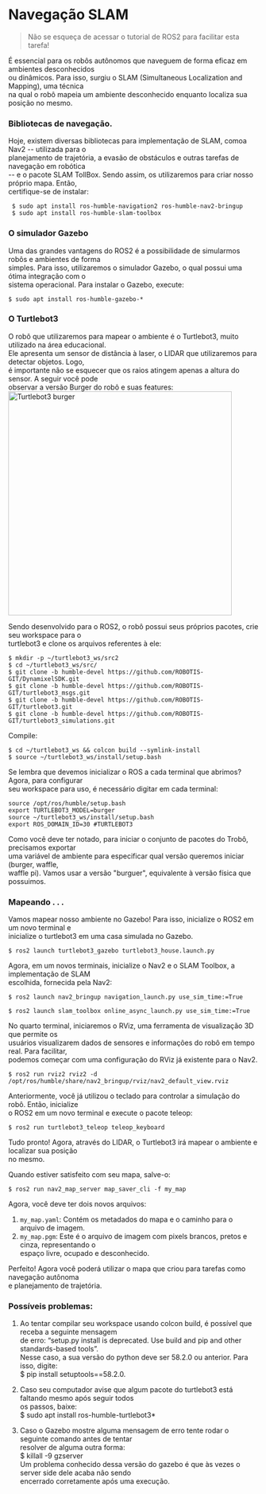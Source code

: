 # Navegação SLAM

> Não se esqueça de acessar o tutorial de ROS2 para facilitar esta 
tarefa!

É essencial para os robôs autônomos que naveguem de forma eficaz em ambientes desconhecidos <br>
ou dinâmicos. Para isso, surgiu o SLAM (Simultaneous Localization and Mapping), uma técnica <br>
na qual o robô mapeia um ambiente desconhecido enquanto localiza sua posição no mesmo. 

### Bibliotecas de navegação.
Hoje, existem diversas bibliotecas para implementação de SLAM, comoa Nav2 -- utilizada para o <br>
planejamento de trajetória, a evasão de obstáculos e outras tarefas de navegação em robótica <br>
-- e o pacote SLAM TollBox. Sendo assim, os utilizaremos para criar nosso próprio mapa. Então, <br>
 certifique-se de instalar:
```
 $ sudo apt install ros-humble-navigation2 ros-humble-nav2-bringup
 $ sudo apt install ros-humble-slam-toolbox
```

### O simulador Gazebo
Uma das grandes vantagens do ROS2 é a possibilidade de simularmos robôs e ambientes de forma <br>
simples. Para isso, utilizaremos o simulador Gazebo, o qual possui uma ótima integração com o <br>
 sistema operacional. Para instalar o Gazebo, execute:
```
$ sudo apt install ros-humble-gazebo-*
```

### O Turtlebot3
O robô que utilizaremos para mapear o ambiente é o Turtlebot3, muito utilizado na área educacional. <br>
Ele apresenta um sensor de distância à laser, o LIDAR que utilizaremos para detectar objetos. Logo, <br>
é importante não se esquecer que os raios atingem apenas a altura do sensor. A seguir você pode <br>
observar a versão Burger do robô e suas features:<br>
<img src="https://cdn.shopify.com/s/files/1/0928/0230/files/turtlebot3_main_components_burger.png?931120592119287692" alt="Turtlebot3 burger" width="450">

Sendo desenvolvido para o ROS2, o robô possui seus próprios pacotes, crie seu workspace para o <br>
turtlebot3 e clone os arquivos referentes à ele:
```
$ mkdir -p ~/turtlebot3_ws/src2
$ cd ~/turtlebot3_ws/src/
$ git clone -b humble-devel https://github.com/ROBOTIS-GIT/DynamixelSDK.git
$ git clone -b humble-devel https://github.com/ROBOTIS-GIT/turtlebot3_msgs.git
$ git clone -b humble-devel https://github.com/ROBOTIS-GIT/turtlebot3.git
$ git clone -b humble-devel https://github.com/ROBOTIS-GIT/turtlebot3_simulations.git
```

Compile:
```
$ cd ~/turtlebot3_ws && colcon build --symlink-install
$ source ~/turtlebot3_ws/install/setup.bash
```

Se lembra que devemos inicializar o ROS a cada terminal que abrimos? Agora, para configurar<br>
seu workspace para uso, é necessário digitar em cada terminal:
```
source /opt/ros/humble/setup.bash
export TURTLEBOT3_MODEL=burger
source ~/turtlebot3_ws/install/setup.bash
export ROS_DOMAIN_ID=30 #TURTLEBOT3

```
Como você deve ter notado, para iniciar o conjunto de pacotes do Trobô, precisamos exportar<br>
uma variável de ambiente para especificar qual versão queremos iniciar (burger, waffle, <br>
waffle pi). Vamos usar a versão "burguer", equivalente à versão física que possuimos.


### Mapeando . . .
Vamos mapear nosso ambiente no Gazebo! Para isso, inicialize o ROS2 em um novo terminal e <br>
inicialize o turtlebot3 em uma casa simulada no Gazebo. <br> 
```
$ ros2 launch turtlebot3_gazebo turtlebot3_house.launch.py
```

Agora, em um novos terminais, inicialize o Nav2 e o SLAM Toolbox, a implementação de SLAM <br>
escolhida, fornecida pela Nav2:
```
$ ros2 launch nav2_bringup navigation_launch.py use_sim_time:=True
```
```
$ ros2 launch slam_toolbox online_async_launch.py use_sim_time:=True
```

No quarto terminal, iniciaremos o RViz, uma ferramenta de visualização 3D que permite os <br>
usuários visualizarem dados de sensores e informações do robô em tempo real. Para facilitar, <br>
podemos começar com uma configuração do RViz já existente para o Nav2.
```
$ ros2 run rviz2 rviz2 -d /opt/ros/humble/share/nav2_bringup/rviz/nav2_default_view.rviz
```

Anteriormente, você já utilizou o teclado para controlar a simulação do robô. Então, inicialize <br> 
o ROS2 em um novo terminal e execute o pacote teleop:
```
$ ros2 run turtlebot3_teleop teleop_keyboard
```

Tudo pronto! Agora, através do LIDAR, o Turtlebot3 irá mapear o ambiente e localizar sua posição <br>
no mesmo.

Quando estiver satisfeito com seu mapa, salve-o:
```
$ ros2 run nav2_map_server map_saver_cli -f my_map
```
Agora, você deve ter dois novos arquivos:
1. `my_map.yaml`: Contém os metadados do mapa e o caminho para o arquivo de imagem.
2. `my_map.pgm`: Este é o arquivo de imagem com pixels brancos, pretos e cinza, representando o <br>
espaço livre, ocupado e desconhecido.

Perfeito! Agora você poderá utilizar o mapa que criou para tarefas como navegação autônoma <br>
e planejamento de trajetória.


### Possíveis problemas: 
1. Ao tentar compilar seu workspace usando colcon build, é possível que receba a seguinte mensagem <br>
de erro: “setup.py install is deprecated. Use build and pip and other standards-based tools”. <br>
Nesse caso, a sua versão do python deve ser 58.2.0 ou anterior. Para isso, digite:<br>
	$ pip install setuptools==58.2.0.

2. Caso seu computador avise que algum pacote do turtlebot3 está faltando mesmo após seguir todos <br>
os passos, baixe:<br>
	$ sudo apt install ros-humble-turtlebot3*

3. Caso o Gazebo mostre alguma mensagem de erro tente rodar o seguinte comando antes de tentar <br>
resolver de alguma outra forma: <br>
    $ killall -9 gzserver<br>
Um problema conhecido dessa versão do gazebo é que às vezes o server side dele acaba não sendo <br>
encerrado corretamente após uma execução.<br>

